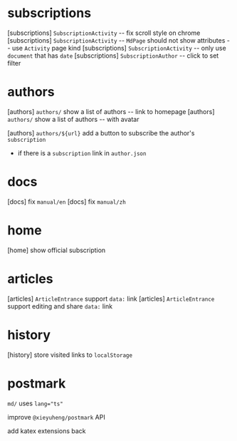 # subscriptions

[subscriptions] `SubscriptionActivity` -- fix scroll style on chrome
[subscriptions] `SubscriptionActivity` -- `MdPage` should not show attributes -- use `Activity` page kind
[subscriptions] `SubscriptionActivity` -- only use `document` that has `date`
[subscriptions] `SubscriptionAuthor` -- click to set filter

# authors

[authors] `authors/` show a list of authors -- link to homepage
[authors] `authors/` show a list of authors -- with avatar

[authors] `authors/${url}` add a button to subscribe the author's `subscription`

- if there is a `subscription` link in `author.json`

# docs

[docs] fix `manual/en`
[docs] fix `manual/zh`

# home

[home] show official subscription

# articles

[articles] `ArticleEntrance` support `data:` link
[articles] `ArticleEntrance` support editing and share `data:` link

# history

[history] store visited links to `localStorage`

# postmark

`md/` uses `lang="ts"`

improve `@xieyuheng/postmark` API

add katex extensions back
